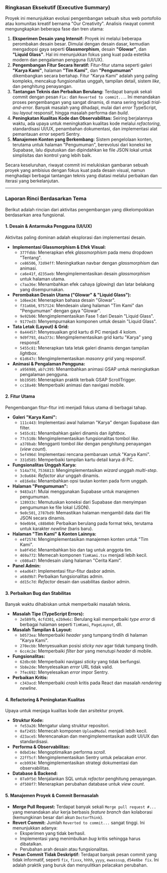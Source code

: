 
### **Ringkasan Eksekutif (Executive Summary)**

Proyek ini menunjukkan evolusi pengembangan sebuah situs web portofolio atau komunitas kreatif bernama "Our Creativity". Analisis riwayat commit mengungkapkan beberapa fase dan tren utama:

1.  **Eksperimen Desain yang Intensif:** Proyek ini melalui beberapa perombakan desain besar. Dimulai dengan desain dasar, kemudian mengadopsi gaya seperti **Glassmorphism**, desain **"Glowar"**, dan **"Liquid Glass"**. Hal ini menunjukkan fokus yang kuat pada estetika modern dan pengalaman pengguna (UI/UX).
2.  **Pengembangan Fitur Secara Iteratif:** Fitur-fitur utama seperti galeri **"Karya Kami"**, halaman **"Tim Kami"**, dan **"Pengumuman"** dikembangkan secara bertahap. Fitur "Karya Kami" adalah yang paling kompleks, mencakup fungsionalitas unggah, tampilan detail, sistem *like*, dan penghitung penayangan.
3.  **Tantangan Teknis dan Perbaikan Berulang:** Terdapat banyak sekali commit dengan pesan `Fix:` dan `Reverted to commit...`. Ini menandakan proses pengembangan yang sangat dinamis, di mana sering terjadi *trial-and-error*. Banyak masalah yang dihadapi, mulai dari *error* TypeScript, isu *layout* responsif, hingga masalah performa dan *build*.
4.  **Peningkatan Kualitas Kode dan Observabilitas:** Seiring berjalannya waktu, ada upaya untuk meningkatkan kualitas kode melalui *refactoring*, standardisasi UI/UX, penambahan dokumentasi, dan implementasi alat pemantauan *error* seperti Sentry.
5.  **Manajemen Konten yang Berkembang:** Sistem pengelolaan konten, terutama untuk halaman "Pengumuman", berevolusi dari koneksi ke Supabase, lalu diputuskan dan dipindahkan ke file JSON lokal untuk simplisitas dan kontrol yang lebih baik.

Secara keseluruhan, riwayat commit ini melukiskan gambaran sebuah proyek yang ambisius dengan fokus kuat pada desain visual, namun menghadapi berbagai tantangan teknis yang diatasi melalui perbaikan dan iterasi yang berkelanjutan.

---

### **Laporan Rinci Berdasarkan Tema**

Berikut adalah rincian dari aktivitas pengembangan yang dikelompokkan berdasarkan area fungsional.

#### **1. Desain & Antarmuka Pengguna (UI/UX)**

Aktivitas paling dominan adalah eksplorasi dan implementasi desain.

*   **Implementasi Glassmorphism & Efek Visual:**
    *   `377fdbb`: Menerapkan efek *glassmorphism* pada menu dropdown "Tentang".
    *   `ce86506`, `72d94ff`: Meningkatkan navbar dengan *glassmorphism* dan animasi.
    *   `ca6e41f`, `d235aeb`: Mengimplementasikan desain *glassmorphism* untuk halaman utama.
    *   `c7aa36e`: Menambahkan efek cahaya (*glowing*) dan latar belakang yang disempurnakan.
*   **Perombakan Desain Utama ("Glowar" & "Liquid Glass"):**
    *   `1d6ee24`: Menerapkan bahasa desain "Glowar".
    *   `f31a6b6`, `9757124`: Mendesain ulang halaman "Tim Kami" dan "Pengumuman" dengan gaya "Glowar".
    *   `9e92b06`: Mengimplementasikan Fase 1 dari Desain "Liquid Glass".
    *   `9177ed3`: Menyempurnakan komponen untuk desain "Liquid Glass".
*   **Tata Letak (Layout) & Grid:**
    *   `0a44457`: Menyesuaikan grid kartu di PC menjadi 4 kolom.
    *   `9d9f793`, `d4a373c`: Mengimplementasikan grid kartu "Karya" yang responsif.
    *   `5455c81`: Menerapkan tata letak galeri dinamis dengan tampilan *lightbox*.
    *   `61d647c`: Mengimplementasikan *masonry grid* yang responsif.
*   **Animasi & Pengalaman Pengguna:**
    *   `a956980`, `ab7c395`: Menambahkan animasi GSAP untuk meningkatkan pengalaman pengguna.
    *   `bb19505`: Menerapkan praktik terbaik GSAP ScrollTrigger.
    *   `cc18a40`: Memperbaiki animasi dan navigasi mobile.

#### **2. Fitur Utama**

Pengembangan fitur-fitur inti menjadi fokus utama di berbagai tahap.

*   **Galeri "Karya Kami":**
    *   `111c443`: Implementasi awal halaman "Karya" dengan Supabase dan filter.
    *   `5455c81`: Menambahkan galeri dinamis dan *lightbox*.
    *   `77c510b`: Mengimplementasikan fungsionalitas tombol *like*.
    *   `a378bab`: Mengganti tombol *like* dengan penghitung penayangan (*view count*).
    *   `5ef496d`: Implementasi rencana pembaruan untuk "Karya Kami".
    *   `331d585`: Memperbaiki tampilan kartu detail karya di PC.
*   **Fungsionalitas Unggah Karya:**
    *   `514a77d`, `7536813`: Mengimplementasikan *wizard* unggah *multi-step*.
    *   `3c0a684`: *Refactor* alur unggah dinamis.
    *   `e816e8a`: Menambahkan opsi tautan konten pada form unggah.
*   **Halaman "Pengumuman":**
    *   `9483a1f`: Mulai menggunakan Supabase untuk manajemen pengumuman.
    *   `128933c`: Memutuskan koneksi dari Supabase dan menyimpan pengumuman ke file lokal (JSON).
    *   `9e0c501`, `2787bd9`: Memastikan halaman mengambil data dari file JSON secara dinamis.
    *   `9de0b94`, `c88b0b0`: Perbaikan berulang pada format teks, terutama untuk karakter *newline* (baris baru).
*   **Halaman "Tim Kami" & Konten Lainnya:**
    *   `e4f2574`: Mengimplementasikan manajemen konten untuk "Tim Kami".
    *   `ba0f45d`: Menambahkan bio dan tag untuk anggota tim.
    *   `469a772`: Memecah komponen `TimKami.tsx` menjadi lebih kecil.
    *   `c608a47`: Mendesain ulang halaman "Cerita Kami".
*   **Panel Admin:**
    *   `e4ad647`: Implementasi fitur-fitur dasbor admin.
    *   `a68d9b7`: Perbaikan fungsionalitas admin.
    *   `dd15c7d`: *Refactor* desain dan usabilitas dasbor admin.

#### **3. Perbaikan Bug dan Stabilitas**

Banyak waktu dihabiskan untuk memperbaiki masalah teknis.

*   **Masalah Tipe (TypeScript Errors):**
    *   `2e589fb`, `4cfd301`, `e2b9e6c`: Berulang kali memperbaiki *type error* di berbagai halaman seperti `TimKami`, `PageLayout`, dll.
*   **Masalah Tampilan & Layout:**
    *   `b0573ea`: Memperbaiki *header* yang tumpang tindih di halaman "Karya Kami".
    *   `270ecbb`: Menyesuaikan posisi *sticky nav* agar tidak tumpang tindih.
    *   `6cc4c2e`: Memperbaiki *filter bar* yang menutupi *header* di mobile.
*   **Fungsionalitas:**
    *   `62dbc60`: Memperbaiki navigasi *sticky* yang tidak berfungsi.
    *   `5b8e2de`: Menyelesaikan *error* URL tidak valid.
    *   `7fec692`: Menyelesaikan *error* impor Sentry.
*   **Perbaikan Kritis:**
    *   `c343acd`: Memperbaiki *crash* kritis pada React dan masalah *rendering newline*.

#### **4. Refactoring & Peningkatan Kualitas**

Upaya untuk menjaga kualitas kode dan arsitektur proyek.

*   **Struktur Kode:**
    *   `fe53a26`: Mengatur ulang struktur repositori.
    *   `0af2455`: Memecah komponen `UploadModal` menjadi lebih kecil.
    *   `d23ace5`: Merencanakan dan mengimplementasikan audit UI/UX dan standardisasi.
*   **Performa & Observabilitas:**
    *   `0dbd14e`: Mengoptimalkan performa *scroll*.
    *   `22ff5cf`: Mengimplementasikan Sentry untuk pelacakan *error*.
    *   `ecb9934`: Mengimplementasikan strategi dokumentasi dan observabilitas.
*   **Database & Backend:**
    *   `07a9f5d`: Menjalankan SQL untuk *refactor* penghitung penayangan.
    *   `df508f7`: Menerapkan perubahan database untuk *view count*.

#### **5. Manajemen Proyek & Commit Bermasalah**

*   **Merge Pull Request:** Terdapat banyak sekali `Merge pull request #...` yang menandakan alur kerja berbasis *feature branch* dan kolaborasi (kemungkinan besar dari akun `DoctorThink`).
*   **Revert Commit:** Jumlah `Reverted to commit...` sangat tinggi. Ini menunjukkan adanya:
    *   Eksperimen yang tidak berhasil.
    *   Implementasi yang menimbulkan *bug* kritis sehingga harus dibatalkan.
    *   Perubahan arah desain atau fungsionalitas.
*   **Pesan Commit Tidak Deskriptif:** Terdapat banyak pesan commit yang tidak informatif, seperti `fix`, `fixxx`, `hhhh`, `yyyy`, `ewasssup`, `d54e6be fix`. Ini adalah praktik yang buruk dan menyulitkan pelacakan perubahan.
